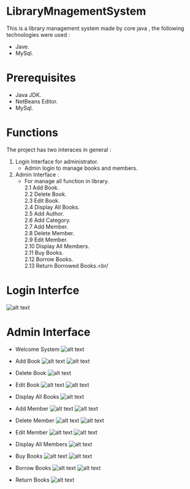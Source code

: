 # LibraryMnagementSystem
This is a library management system made by core java , the following technologies were used :
- Jave.
- MySql.
# Prerequisites
- Java JDK.
- NetBeans Editor.
- MySql.

# Functions
The project has two interaces in general : 
1. Login Interface for administrator.
   - Admin login to manage books and members.
2. Admin Interface : 
   * For manage all function in library. <br/>
         2.1 Add Book.<br/>
         2.2 Delete Book.<br/>
         2.3 Edit Book.<br/>
         2.4 Display All Books.<br/>
         2.5 Add Author.<br/>
         2.6 Add Category.<br/>
         2.7 Add Member.<br/>
         2.8 Delete Member.<br/>
         2.9 Edit Member.<br/>
         2.10 Display All Members.<br/>
         2.11 Buy Books.<br/>
         2.12 Borrow Books.<br/>
         2.13 Return Borrowed Books.<br/
  
  # Login Interfce
  ![alt text](Screenshot/2.png)
  
  # Admin Interface
   * Welcome System
    ![alt text](Screenshot/3.png)
    
   * Add Book
     ![alt text](Screenshot/5.png)
     ![alt text](Screenshot/11.png)
    
   * Delete Book
   ![alt text](Screenshot/19.png)
   
   * Edit Book
   ![alt text](Screenshot/12.png)
   ![alt text](Screenshot/17.png)
   
   * Display All Books
   ![alt text](Screenshot/21.png)
   
   * Add Member
   ![alt text](Screenshot/25.png)
   ![alt text](Screenshot/26.png)
   
   * Delete Member
   ![alt text](Screenshot/33.png)
   ![alt text](Screenshot/36.png)
   
   * Edit Member
   ![alt text](Screenshot/31.png)
   ![alt text](Screenshot/27.png)
   
   * Display All Members
   ![alt text](Screenshot/37.png)
   
   * Buy Books
   ![alt text](Screenshot/39.png)
   ![alt text](Screenshot/40.png)
   
   * Borrow Books
   ![alt text](Screenshot/43.png)
   ![alt text](Screenshot/45.png)
   
   * Return Books
   ![alt text](Screenshot/47.png)

